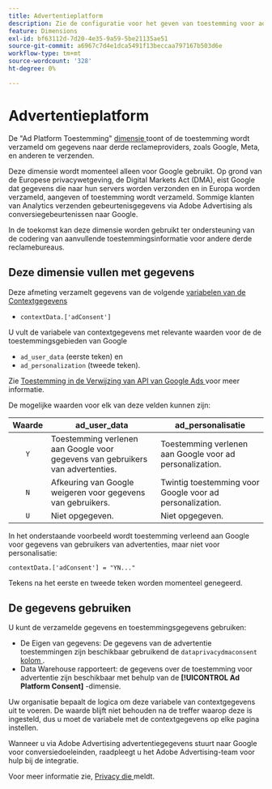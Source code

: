 ```yaml
---
title: Advertentieplatform
description: Zie de configuratie voor het geven van toestemming voor advertenties voor derden en providers.
feature: Dimensions
exl-id: bf63112d-7d20-4e35-9a59-5be21135ae51
source-git-commit: a6967c7d4e1dca5491f13beccaa797167b503d6e
workflow-type: tm+mt
source-wordcount: '328'
ht-degree: 0%

---
```


# Advertentieplatform

De &quot;Ad Platform Toestemming&quot; [ dimensie ](overview.md) toont of de toestemming wordt verzameld om gegevens naar derde reclameproviders, zoals Google, Meta, en anderen te verzenden.

Deze dimensie wordt momenteel alleen voor Google gebruikt. Op grond van de Europese privacywetgeving, de Digital Markets Act (DMA), eist Google dat gegevens die naar hun servers worden verzonden en in Europa worden verzameld, aangeven of toestemming wordt verzameld. Sommige klanten van Analytics verzenden gebeurtenisgegevens via Adobe Advertising als conversiegebeurtenissen naar Google.

In de toekomst kan deze dimensie worden gebruikt ter ondersteuning van de codering van aanvullende toestemmingsinformatie voor andere derde reclamebureaus.

## Deze dimensie vullen met gegevens

Deze afmeting verzamelt gegevens van de volgende [ variabelen van de Contextgegevens ](/help/implement/vars/page-vars/contextdata.md)

* `contextData.['adConsent']`

U vult de variabele van contextgegevens met relevante waarden voor de de toestemmingsgebieden van Google

* `ad_user_data` (eerste teken) en
* `ad_personalization` (tweede teken).

Zie [ Toestemming in de Verwijzing van API van Google Ads ](https://developers.google.com/google-ads/api/reference/rpc/v15/Consent) voor meer informatie.

De mogelijke waarden voor elk van deze velden kunnen zijn:

| Waarde | ad_user_data | ad_personalisatie |
|:-:|---|---|
| `Y` | Toestemming verlenen aan Google voor gegevens van gebruikers van advertenties. | Toestemming verlenen aan Google voor ad personalization. |
| `N` | Afkeuring van Google weigeren voor gegevens van gebruikers. | Twintig toestemming voor Google voor ad personalization. |
| `U` | Niet opgegeven. | Niet opgegeven. |

In het onderstaande voorbeeld wordt toestemming verleend aan Google voor gegevens van gebruikers van advertenties, maar niet voor personalisatie:

```
contextData.['adConsent'] = "YN..."
```

Tekens na het eerste en tweede teken worden momenteel genegeerd.

## De gegevens gebruiken

U kunt de verzamelde gegevens en toestemmingsgegevens gebruiken:

* De Eigen van gegevens: De gegevens van de advertentie toestemmingen zijn beschikbaar gebruikend de `dataprivacydmaconsent` [ kolom ](/help/export/analytics-data-feed/c-df-contents/datafeeds-reference.md).
* Data Warehouse rapporteert: de gegevens over de toestemming voor advertentie zijn beschikbaar met behulp van de **[!UICONTROL Ad Platform Consent]** -dimensie.

Uw organisatie bepaalt de logica om deze variabele van contextgegevens uit te voeren. De waarde blijft niet behouden na de treffer waarop deze is ingesteld, dus u moet de variabele met de contextgegevens op elke pagina instellen.

Wanneer u via Adobe Advertising advertentiegegevens stuurt naar Google voor conversiedoeleinden, raadpleegt u het Adobe Advertising-team voor hulp bij de integratie.

Voor meer informatie zie, [ Privacy die ](/help/admin/tools/manage-rs/edit-settings/privacy-reporting.md) meldt.
